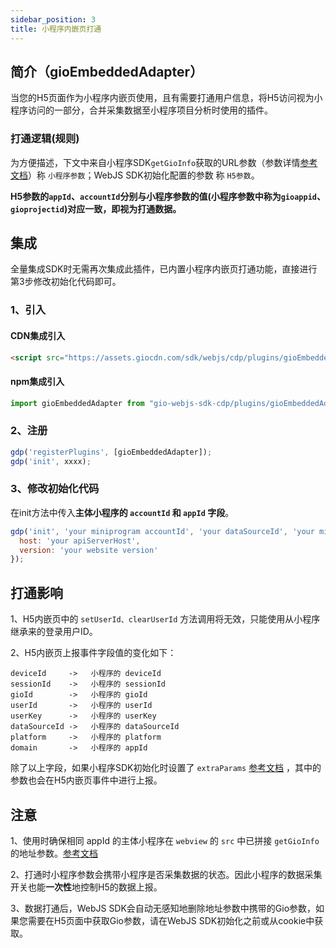 ```yaml
---
sidebar_position: 3
title: 小程序内嵌页打通
---
```

## 简介（gioEmbeddedAdapter）

当您的H5页面作为小程序内嵌页使用，且有需要打通用户信息，将H5访问视为小程序访问的一部分，合并采集数据至小程序项目分析时使用的插件。

### 打通逻辑(规则)

为方便描述，下文中来自小程序SDK`getGioInfo`获取的URL参数（参数详情[参考文档](/docs/miniprogram/3.8/commonlyApi#9与h5打通用户数据getgioinfo)）称 `小程序参数`；WebJS SDK初始化配置的参数 称 `H5参数`。

**H5参数的`appId`、`accountId`分别与小程序参数的值(小程序参数中称为`gioappid`、`gioprojectid`)对应一致，即视为打通数据。**

## 集成

全量集成SDK时无需再次集成此插件，已内置小程序内嵌页打通功能，直接进行第3步修改初始化代码即可。

### 1、引入

#### CDN集成引入

```html
<script src="https://assets.giocdn.com/sdk/webjs/cdp/plugins/gioEmbeddedAdapter.js"></script>
```

#### npm集成引入

```js
import gioEmbeddedAdapter from "gio-webjs-sdk-cdp/plugins/gioEmbeddedAdapter"
```

### 2、注册

```js
gdp('registerPlugins', [gioEmbeddedAdapter]);
gdp('init', xxxx);
```

### 3、修改初始化代码

在init方法中传入**主体小程序的 `accountId` 和 `appId` 字段**。

```js
gdp('init', 'your miniprogram accountId', 'your dataSourceId', 'your miniprogram appId', {
  host: 'your apiServerHost',
  version: 'your website version'
});
```

## 打通影响

1、H5内嵌页中的 `setUserId、clearUserId` 方法调用将无效，只能使用从小程序继承来的登录用户ID。

2、H5内嵌页上报事件字段值的变化如下：

```text
deviceId     ->   小程序的 deviceId
sessionId    ->   小程序的 sessionId
gioId        ->   小程序的 gioId
userId       ->   小程序的 userId
userKey      ->   小程序的 userKey
dataSourceId ->   小程序的 dataSourceId
platform     ->   小程序的 platform
domain       ->   小程序的 appId
```

除了以上字段，如果小程序SDK初始化时设置了 `extraParams` [参考文档](3.8/initSettings#extraparams) ，其中的参数也会在H5内嵌页事件中进行上报。

## 注意

1、使用时确保相同 appId 的主体小程序在 `webview` 的 `src` 中已拼接 `getGioInfo` 的地址参数。[参考文档](/docs/miniprogram/3.8/commonlyApi#9与h5打通用户数据getgioinfo)

2、打通时小程序参数会携带小程序是否采集数据的状态。因此小程序的数据采集开关也能**一次性**地控制H5的数据上报。

3、数据打通后，WebJS SDK会自动无感知地删除地址参数中携带的Gio参数，如果您需要在H5页面中获取Gio参数，请在WebJS SDK初始化之前或从cookie中获取。
